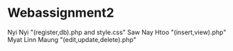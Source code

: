 # Webassignment2

Nyi Nyi "(register,db).php and style.css"
Saw Nay Htoo "(insert,view).php"
Myat Linn Maung "(edit,update,delete).php"
